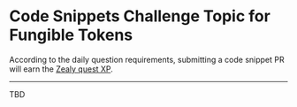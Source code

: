 # Code Snippets Challenge Topic for Fungible Tokens

According to the daily question requirements, submitting a code snippet PR will earn the [Zealy quest XP](https://zealy.io/c/flow-community/questboard).

---

TBD
